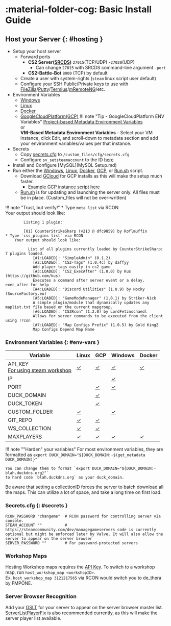# :material-folder-cog: Basic Install Guide

## Host your Server {: #hosting }
* Setup your host server
    - Forward ports 
        - **CS2 Server([SRCDS](https://developer.valvesoftware.com/wiki/Source_Dedicated_Server#Connectivity))** `27015`(TCP/UDP) -`27020`(UDP)
            - Can change `27015` with SRCDS command-line argument `-port`
        - **CS2-Battle-Bot** `8000` (TCP) by default
    - Create a user with system-rights (`steam` linux script user default)
    - Configure your SSH Public/Private keys to use with [FileZilla](https://filezilla-project.org/download.php?type=client)/[Putty](https://www.chiark.greenend.org.uk/~sgtatham/putty/latest.html)/[Termius](https://termius.com/download/)/[mRemoteNG](https://mremoteng.org/download)/etc.
* Environment Variables
    - [Windows](https://github.com/mavproductions/cs2-modded-server/blob/master/win.ini)
    - [Linux](https://github.com/mavproductions/cs2-modded-server/blob/c8a60bb4728eb5997ece1588fde8e2a5d7cd19d9/install.sh#L7) 
    - [Docker](https://github.com/mavproductions/cs2-modded-server/blob/master/Dockerfile) 
    - [GoogleCloudPlatform(GCP)](https://github.com/mavproductions/cs2-modded-server/blob/c8a60bb4728eb5997ece1588fde8e2a5d7cd19d9/gcp.sh#L40)
    !!! note "Tip - GoogleCloudPlatform ENV Variables"
        [Project-based Metadata Environment Variables](https://console.cloud.google.com/compute/metadata)<br>
        or<br>
        **VM-Based Metadata Environment Variables** - Select your VM instance, click Edit, and scroll-down to metadata section and add your environment variables/values per that instance.
* Secrets
    - Copy [secrets.cfg](https://github.com/mavproductions/cs2-modded-server/blob/master/game/csgo/cfg/secrets.cfg) to `/custom_files/cfg/secrets.cfg`
    - Configure `sv_setsteamaccount` to the ID [here](https://steamcommunity.com/dev/managegameservers)
* Install and Configure [MySQL](MySQL Setup.md)
* Run either the [Windows](https://github.com/mavproductions/cs2-modded-server/blob/master/win.bat), [Linux](https://github.com/mavproductions/cs2-modded-server/blob/master/install.sh), [Docker](https://github.com/mavproductions/cs2-modded-server/blob/master/Dockerfile), [GCP](https://github.com/mavproductions/cs2-modded-server/blob/master/gcp.sh), or [Run.sh](https://github.com/mavproductions/cs2-modded-server/blob/master/run.sh) script.
    - Download [GCloud](https://cloud.google.com/sdk/docs/install) for GCP installs as this will make the setup much faster.
        - [Example GCP instance script here](gcpscript.md)
    - [Run.sh](https://github.com/mavproductions/cs2-modded-server/blob/master/run.sh) is for updating and launching the server only. All files must be in place. (Custom_files will not be over-written)

!!! note "Trust, but verify!"
    * Type `meta list` via RCON         
        Your output should look like:

            Listing 1 plugin:
            
            [01] CounterStrikeSharp (v213 @ dfc9859) by Roflmuffin
    * Type `css_plugins list` via RCON         
        Your output should look like:

              List of all plugins currently loaded by CounterStrikeSharp: 7 plugins loaded.
                [#1:LOADED]: "SimpleAdmin" (0.1.2)
                [#2:LOADED]: "CS2-Tags" (1.0.4c) by daffyy
                Add player tags easily in cs2 game
                [#3:LOADED]: "CS2_ExecAfter" (1.0.0) by Kus (https://github.com/kus)
                Executes a command after server event or a delay. exec_after for help
                [#4:LOADED]: "Discord Utilities" (1.0.9) by Nocky (SourceFactory.eu)
                [#5:LOADED]: "GameModeManager" (1.0.1) by Striker-Nick
                A simple plugin/module that dynamically updates any maplist.txt file based on the current mapgroup.
                [#6:LOADED]: "CS2Rcon" (1.2.0) by LordFetznschaedl
                Allows for server commands to be executed from the client using !rcon
                [#7:LOADED]: "Map Configs Prefix" (1.0.5) by Gold KingZ
                Map Configs Depend Map Name

### Environment Variables {: #env-vars }

Variable | Linux | GCP | Windows | Docker
--- | --- | --- | --- | ---
API_KEY <br>[For using steam workshop](http://steamcommunity.com/dev/apikey) | [✓](https://github.com/mavproductions/cs2-modded-server/blob/7e26e47bc7561888e6b9fa6bfb8515495bb9a518/start.sh#L36) | [✓](https://github.com/mavproductions/cs2-modded-server/blob/7e26e47bc7561888e6b9fa6bfb8515495bb9a518/gcp.sh#L41) | [✓](https://github.com/mavproductions/cs2-modded-server/blob/7e26e47bc7561888e6b9fa6bfb8515495bb9a518/win.ini#L8) | [✓](https://github.com/mavproductions/cs2-modded-server/blob/7e26e47bc7561888e6b9fa6bfb8515495bb9a518/.env#L3)
IP | | | [✓](https://github.com/mavproductions/cs2-modded-server/blob/7e26e47bc7561888e6b9fa6bfb8515495bb9a518/win.ini#L1) | |
PORT | | [✓](https://github.com/mavproductions/cs2-modded-server/blob/7e26e47bc7561888e6b9fa6bfb8515495bb9a518/gcp.sh#L47) | [✓](https://github.com/mavproductions/cs2-modded-server/blob/7e26e47bc7561888e6b9fa6bfb8515495bb9a518/win.ini#L6)| |
DUCK_DOMAIN | | [✓](https://github.com/mavproductions/cs2-modded-server/blob/7e26e47bc7561888e6b9fa6bfb8515495bb9a518/gcp.sh#L50) | | 
DUCK_TOKEN | | [✓](https://github.com/mavproductions/cs2-modded-server/blob/7e26e47bc7561888e6b9fa6bfb8515495bb9a518/gcp.sh#L51) | | 
CUSTOM_FOLDER | [✓](https://github.com/mavproductions/cs2-modded-server/blob/7e26e47bc7561888e6b9fa6bfb8515495bb9a518/start.sh#L72) | | [✓](https://github.com/mavproductions/cs2-modded-server/blob/7e26e47bc7561888e6b9fa6bfb8515495bb9a518/win.ini#L3) | 
GIT_REPO | [✓](https://github.com/mavproductions/cs2-modded-server/blob/7e26e47bc7561888e6b9fa6bfb8515495bb9a518/install.sh#L8) | [✓](https://github.com/mavproductions/cs2-modded-server/blob/7e26e47bc7561888e6b9fa6bfb8515495bb9a518/gcp.sh#L43) | | 
WS_COLLECTION | [✓](https://github.com/mavproductions/cs2-modded-server/blob/7e26e47bc7561888e6b9fa6bfb8515495bb9a518/install.sh#L10) | [✓](https://github.com/mavproductions/cs2-modded-server/blob/7e26e47bc7561888e6b9fa6bfb8515495bb9a518/gcp.sh#L45) | | | 
MAXPLAYERS |[✓](https://github.com/mavproductions/cs2-modded-server/blob/7e26e47bc7561888e6b9fa6bfb8515495bb9a518/start.sh#L44) | [✓](https://github.com/mavproductions/cs2-modded-server/blob/7e26e47bc7561888e6b9fa6bfb8515495bb9a518/gcp.sh#L49) | [✓](https://github.com/mavproductions/cs2-modded-server/blob/7e26e47bc7561888e6b9fa6bfb8515495bb9a518/win.ini#L5) | [✓](https://github.com/mavproductions/cs2-modded-server/blob/7e26e47bc7561888e6b9fa6bfb8515495bb9a518/.env#L2) |

!!! note ""Harden" your variables"
    For most environment variables, they are formatted as `export DUCK_DOMAIN="${DUCK_DOMAIN:-$(get_metadata DUCK_DOMAIN)}"`

    You can change them to format `export DUCK_DOMAIN="${DUCK_DOMAIN:-blah.duckdns.org}"` 
    to hard code `blah.duckdns.org` as your duck_domain.

Be aware that setting a collectionID forces the server to batch download all the maps. This can utilize a lot of space, and take a long time on first load.

### Secrets.cfg {: #secrets }
    RCON_PASSWORD "changeme"  # RCON password for controlling server via console.
    STEAM_ACCOUNT ""          # https://steamcommunity.com/dev/managegameservers code is currently optional but might be enforced later by Valve. It will also allow the server to appear on the server browser
    SERVER_PASSWORD ""        # For password-protected servers
    

### Workshop Maps
Hosting Workshop maps requires the [API Key](http://steamcommunity.com/dev/apikey). To switch to a workshop map, run `host_workshop_map <workshopID>`.       
Ex. `host_workshop_map 3121217565` via RCON would switch you to de_thera by FMPONE.

### Server Browser Recognition
Add your [GSLT](https://steamcommunity.com/dev/managegameservers) for your server to appear on the server browser master list. [ServerListPlayerFix](https://github.com/Source2ZE/ServerListPlayersFix) is also recommended currently, as this will make the server player list available.